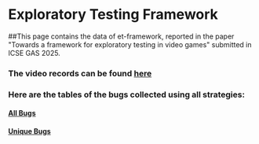 # Exploratory Testing Framework

##This page contains the data of et-framework, reported in the paper "Towards a framework for exploratory testing in video games" submitted in ICSE GAS 2025.


### The video records can be found [here](https://youtube.com/playlist?list=PLSdOb0Kges6DFdIjuylVqf967WEH0-GrC&si=5NvneOzcC8lS9dZH)

### Here are the tables of the bugs collected using all strategies:

#### [All Bugs](https://github.com/yohanduartep/et-framework/blob/main/Tables/ET%20Framework%20-%20All%20Bugs%20Game%2001.pdf)
#### [Unique Bugs](https://github.com/yohanduartep/et-framework/blob/main/Tables/ET%20Framework%20-%20Unique%20Bugs%20Game%2001.pdf)
